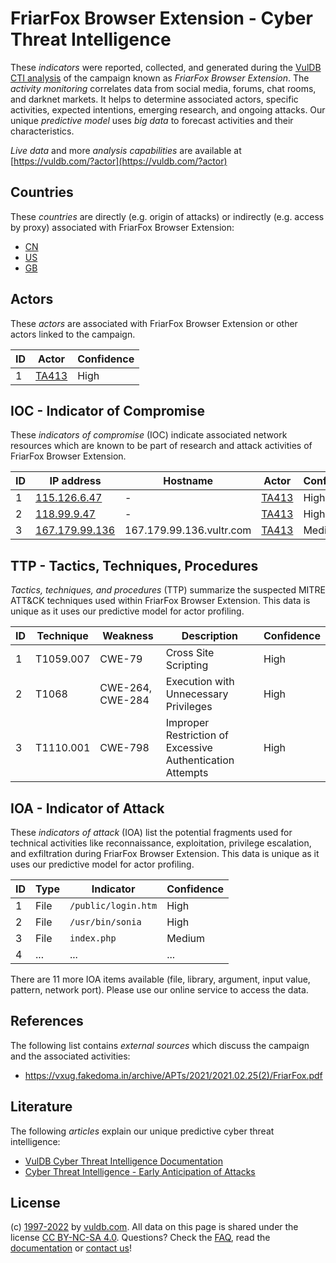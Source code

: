 # FriarFox Browser Extension - Cyber Threat Intelligence

These _indicators_ were reported, collected, and generated during the [VulDB CTI analysis](https://vuldb.com/?kb.cti) of the campaign known as _FriarFox Browser Extension_. The _activity monitoring_ correlates data from social media, forums, chat rooms, and darknet markets. It helps to determine associated actors, specific activities, expected intentions, emerging research, and ongoing attacks. Our unique _predictive model_ uses _big data_ to forecast activities and their characteristics.

_Live data_ and more _analysis capabilities_ are available at [https://vuldb.com/?actor](https://vuldb.com/?actor)

## Countries

These _countries_ are directly (e.g. origin of attacks) or indirectly (e.g. access by proxy) associated with FriarFox Browser Extension:

* [CN](https://vuldb.com/?country.cn)
* [US](https://vuldb.com/?country.us)
* [GB](https://vuldb.com/?country.gb)

## Actors

These _actors_ are associated with FriarFox Browser Extension or other actors linked to the campaign.

ID | Actor | Confidence
-- | ----- | ----------
1 | [TA413](https://vuldb.com/?actor.ta413) | High

## IOC - Indicator of Compromise

These _indicators of compromise_ (IOC) indicate associated network resources which are known to be part of research and attack activities of FriarFox Browser Extension.

ID | IP address | Hostname | Actor | Confidence
-- | ---------- | -------- | ----- | ----------
1 | [115.126.6.47](https://vuldb.com/?ip.115.126.6.47) | - | [TA413](https://vuldb.com/?actor.ta413) | High
2 | [118.99.9.47](https://vuldb.com/?ip.118.99.9.47) | - | [TA413](https://vuldb.com/?actor.ta413) | High
3 | [167.179.99.136](https://vuldb.com/?ip.167.179.99.136) | 167.179.99.136.vultr.com | [TA413](https://vuldb.com/?actor.ta413) | Medium

## TTP - Tactics, Techniques, Procedures

_Tactics, techniques, and procedures_ (TTP) summarize the suspected MITRE ATT&CK techniques used within FriarFox Browser Extension. This data is unique as it uses our predictive model for actor profiling.

ID | Technique | Weakness | Description | Confidence
-- | --------- | -------- | ----------- | ----------
1 | T1059.007 | CWE-79 | Cross Site Scripting | High
2 | T1068 | CWE-264, CWE-284 | Execution with Unnecessary Privileges | High
3 | T1110.001 | CWE-798 | Improper Restriction of Excessive Authentication Attempts | High

## IOA - Indicator of Attack

These _indicators of attack_ (IOA) list the potential fragments used for technical activities like reconnaissance, exploitation, privilege escalation, and exfiltration during FriarFox Browser Extension. This data is unique as it uses our predictive model for actor profiling.

ID | Type | Indicator | Confidence
-- | ---- | --------- | ----------
1 | File | `/public/login.htm` | High
2 | File | `/usr/bin/sonia` | High
3 | File | `index.php` | Medium
4 | ... | ... | ...

There are 11 more IOA items available (file, library, argument, input value, pattern, network port). Please use our online service to access the data.

## References

The following list contains _external sources_ which discuss the campaign and the associated activities:

* https://vxug.fakedoma.in/archive/APTs/2021/2021.02.25(2)/FriarFox.pdf

## Literature

The following _articles_ explain our unique predictive cyber threat intelligence:

* [VulDB Cyber Threat Intelligence Documentation](https://vuldb.com/?kb.cti)
* [Cyber Threat Intelligence - Early Anticipation of Attacks](https://www.scip.ch/en/?labs.20201022)

## License

(c) [1997-2022](https://vuldb.com/?kb.changelog) by [vuldb.com](https://vuldb.com/?kb.about). All data on this page is shared under the license [CC BY-NC-SA 4.0](https://creativecommons.org/licenses/by-nc-sa/4.0/). Questions? Check the [FAQ](https://vuldb.com/?kb.faq), read the [documentation](https://vuldb.com/?kb) or [contact us](https://vuldb.com/?contact)!
